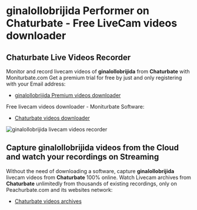 # ginalollobrijida Performer on Chaturbate - Free LiveCam videos downloader

## Chaturbate Live Videos Recorder

Monitor and record livecam videos of **ginalollobrijida** from **Chaturbate** with Moniturbate.com
Get a premium trial for free by just and only registering with your Email address:
* [ginalollobrijida Premium videos downloader](https://moniturbate.com/request-demo-licence-key.html)

Free livecam videos downloader - Moniturbate Software:
* [Chaturbate videos downloader](https://moniturbate.com/moniturbate-download-software.html)

![ginalollobrijida livecam videos recorder](https://peachurnet.com/templates/moniturbate-software.png)


## Capture ginalollobrijida videos from the Cloud and watch your recordings on Streaming

Without the need of downloading a software, capture **ginalollobrijida** livecam videos from **Chaturbate** 100% online.
Watch Livecam archives from **Chaturbate** unlimitedly from thousands of existing recordings, only on Peachurbate.com and its websites network:
* [Chaturbate videos archives](https://peachurnet.com/)